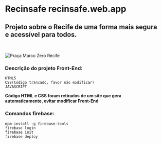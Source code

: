# Recinsafe recinsafe.web.app
<h2>Projeto sobre o Recife de uma forma mais segura e acessível para todos.</h2>
<br>

![Praça Marco Zero Recife](https://media.istockphoto.com/photos/architecture-from-marco-zero-square-in-recife-downtown-picture-id1162468341?k=20&m=1162468341&s=612x612&w=0&h=-wW4gln8cKIfKmgFNKBkILNmqkdg6i8wMRw7Jli5HHw=)

<h3>Descrição do projeto Front-End:</h3>

```
HTML5
CSS(Código trancado, favor não modificar)
JAVASCRIPT
```

**Código HTML e CSS foram retirados de um site que gera automaticamente, evitar modificar Front-End**
<br>


<h3>Comandos firebase:</h3>

```
npm install -g firebase-tools
firebase login
firebase init
firebase deploy
```
